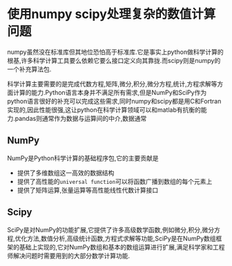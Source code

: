 # 使用numpy scipy处理复杂的数值计算问题

numpy虽然没在标准库但其地位恐怕高于标准库.它是事实上python做科学计算的根基,许多科学计算工具要么依赖它要么接口定义向其靠拢.而scipy则是numpy的一个补充算法包.

科学计算主要需要的是完成代数方程,矩阵,微分,积分,微分方程,统计,方程求解等方面计算的能力.Python语言本身并不满足所有需求,但是NumPy和SciPy作为python语言很好的补充可以完成这些需求,同时numpy和scipy都是用C和Fortran实现的,因此性能很强,这让python在科学计算领域可以和matlab有抗衡的能力.pandas则通常作为数据与运算间的中介,数据通常


## NumPy

NumPy是Python科学计算的基础程序包,它的主要贡献是

+ 提供了多维数组这一高效的数据结构
+ 提供了高性能的`universal function`可以将函数广播到数组的每个元素上
+ 提供了矩阵运算,张量运算等高性能线性代数计算接口

## Scipy

SciPy是对NumPy的功能扩展,它提供了许多高级数学函数,例如微分,积分,微分方程,优化方法,数值分析,高级统计函数,方程式求解等功能,SciPy是在NumPy数组框架的基础上实现的,它对NumPy数组和基本的数组运算进行扩展,满足科学家和工程师解决问题时需要用到的大部分数学计算功能.

